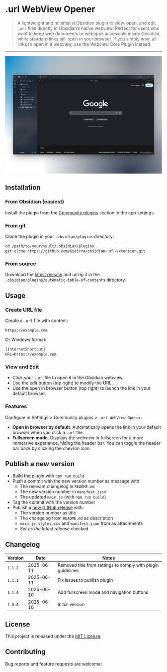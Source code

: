 # .url WebView Opener

> A lightweight and minimalist Obsidian plugin to view, open, and edit `.url` files directly in Obsidian’s native webview. Perfect for users who want to keep web documents or webapps accessible inside Obsidian, while standard links still open in your browser. If you simply want all links to open in a webview, use the Webview Core Plugin instead.

---

![demo](assets/screenshot-display.png)

## Installation

### From Obsidian (easiest)

Install the plugin from the [Community plugins](https://obsidian.md/plugins?search=.url%20webview%20opener) section in the app settings.

### From git

Clone the plugin in your `.obsidian/plugins` directory:

```shell
cd /path/to/your/vault/.obsidian/plugins
git clone https://github.com/Kieirra/obsidian-url-extension.git
```

### From source

Download the [latest release](https://github.com/kieirra/obsidian-url-extension/releases) and unzip it in the `.obsidian/plugins/automatic-table-of-contents` directory.

## Usage

### Create URL file

Create a `.url` file with content:
```
https://example.com
```

Or Windows format:
```
[InternetShortcut]
URL=https://example.com
```

### View and Edit

- Click your `.url` file to open it in the Obsidian webview.
- Use the edit button (top right) to modify the URL.
- Use the open in browser button (top right) to launch the link in your default browser.

### Features

Configure in Settings > Community plugins > `.url WebView Opener`:

- **Open in browser by default**: Automatically opens the link in your default browser when you click a `.url` file.
- **Fullscreen mode**: Displays the webview in fullscreen for a more immersive experience, hiding the header bar. You can toggle the header bar back by clicking the chevron icon.

## Publish a new version

- Build the plugin with `npm run build`
- Push a commit with the new version number as message with:
  - The relevant changelog in `README.md`
  - The new version number in `manifest.json`
  - The updated `main.js` (with `npm run build`)
- Tag the commit with the version number
- Publish a [new GitHub release](https://github.com/kieirra/obsidian-url-extension/releases/new) with:
  - The version number as title
  - The changelog from `README.md` as description
  - `main.js`, `styles.css` and `manifest.json` from as attachments
  - _Set as the latest release_ checked

## Changelog

| Version | Date | Notes |
| --- | --- | --- |
| `1.1.2` | 2025-06-11 | Removed title from settings to comply with plugin guidelines |
| `1.1.1` | 2025-06-11 | Fix issues to publish plugin |
| `1.1.0` | 2025-06-10 | Add fullscreen mode and navigation buttons |
| `1.0.0` | 2025-06-10 | Initial version |

## License

This project is released under the [MIT License](LICENSE).

## Contributing

Bug reports and feature requests are welcome!